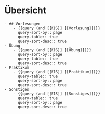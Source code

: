# Übersicht
	- ## Vorlesungen
		- {{query (and [[MIS]] [[Vorlesung]])}}
		  query-sort-by:: page
		  query-table:: true
		  query-sort-desc:: true
	- Übung
		- {{query (and [[MIS]] [[Übung]])}}
		  query-sort-by:: page
		  query-table:: true
		  query-sort-desc:: true
	- Praktikum
		- {{query (and [[MIS]] [[Praktikum]])}}
		  query-table:: true
		  query-sort-by:: page
		  query-sort-desc:: true
	- Sonstiges
		- {{query (and [[MIS]] [[Sonstiges]])}}
		  query-table:: true
		  query-sort-by:: page
		  query-sort-desc:: true
